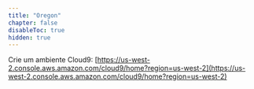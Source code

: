 ```yaml
---
title: "Oregon"
chapter: false
disableToc: true
hidden: true
---
```


Crie um ambiente Cloud9: [https://us-west-2.console.aws.amazon.com/cloud9/home?region=us-west-2](https://us-west-2.console.aws.amazon.com/cloud9/home?region=us-west-2)
